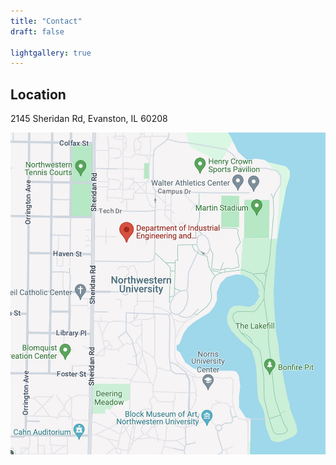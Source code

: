```yaml
---
title: "Contact"
draft: false

lightgallery: true
---
```


## Location
2145 Sheridan Rd, Evanston, IL 60208

![Contact](./map.jpg)
